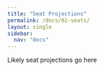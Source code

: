```yaml
---
title: "Seat Projections"
permalink: /docs/02-seats/
layout: single
sidebar:
  nav: "docs"
---
```


Likely seat projections go here